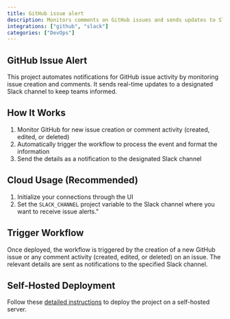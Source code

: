 ```yaml
---
title: GitHub issue alert
description: Monitors comments on GitHub issues and sends updates to Slack.
integrations: ["github", "slack"]
categories: ["DevOps"]
---
```


## GitHub Issue Alert

This project automates notifications for GitHub issue activity by monitoring issue creation and comments. It sends real-time updates to a designated Slack channel to keep teams informed.

## How It Works

1. Monitor GitHub for new issue creation or comment activity (created, edited, or deleted)
2. Automatically trigger the workflow to process the event and format the information
3. Send the details as a notification to the designated Slack channel

## Cloud Usage (Recommended)

1. Initialize your connections through the UI
2. Set the `SLACK_CHANNEL` project variable to the Slack channel where you want to receive issue alerts."

## Trigger Workflow

Once deployed, the workflow is triggered by the creation of a new GitHub issue or any comment activity (created, edited, or deleted) on an issue. The relevant details are sent as notifications to the specified Slack channel.

## Self-Hosted Deployment

Follow these [detailed instructions](https://docs.autokitteh.com/get_started/deployment) to deploy the project on a self-hosted server.
